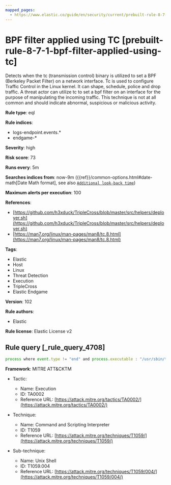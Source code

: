 ```yaml
---
mapped_pages:
  - https://www.elastic.co/guide/en/security/current/prebuilt-rule-8-7-1-bpf-filter-applied-using-tc.html
---
```


# BPF filter applied using TC [prebuilt-rule-8-7-1-bpf-filter-applied-using-tc]

Detects when the tc (transmission control) binary is utilized to set a BPF (Berkeley Packet Filter) on a network interface. Tc is used to configure Traffic Control in the Linux kernel. It can shape, schedule, police and drop traffic. A threat actor can utilize tc to set a bpf filter on an interface for the purpose of manipulating the incoming traffic. This technique is not at all common and should indicate abnormal, suspicious or malicious activity.

**Rule type**: eql

**Rule indices**:

* logs-endpoint.events.*
* endgame-*

**Severity**: high

**Risk score**: 73

**Runs every**: 5m

**Searches indices from**: now-9m ({{ref}}/common-options.html#date-math[Date Math format], see also [`Additional look-back time`](docs-content://solutions/security/detect-and-alert/create-detection-rule.md#rule-schedule))

**Maximum alerts per execution**: 100

**References**:

* [https://github.com/h3xduck/TripleCross/blob/master/src/helpers/deployer.sh](https://github.com/h3xduck/TripleCross/blob/master/src/helpers/deployer.sh)
* [https://man7.org/linux/man-pages/man8/tc.8.html](https://man7.org/linux/man-pages/man8/tc.8.html)

**Tags**:

* Elastic
* Host
* Linux
* Threat Detection
* Execution
* TripleCross
* Elastic Endgame

**Version**: 102

**Rule authors**:

* Elastic

**Rule license**: Elastic License v2

## Rule query [_rule_query_4708]

```js
process where event.type != "end" and process.executable : "/usr/sbin/tc" and process.args : "filter" and process.args : "add" and process.args : "bpf" and not process.parent.executable: "/usr/sbin/libvirtd"
```

**Framework**: MITRE ATT&CKTM

* Tactic:

    * Name: Execution
    * ID: TA0002
    * Reference URL: [https://attack.mitre.org/tactics/TA0002/](https://attack.mitre.org/tactics/TA0002/)

* Technique:

    * Name: Command and Scripting Interpreter
    * ID: T1059
    * Reference URL: [https://attack.mitre.org/techniques/T1059/](https://attack.mitre.org/techniques/T1059/)

* Sub-technique:

    * Name: Unix Shell
    * ID: T1059.004
    * Reference URL: [https://attack.mitre.org/techniques/T1059/004/](https://attack.mitre.org/techniques/T1059/004/)



